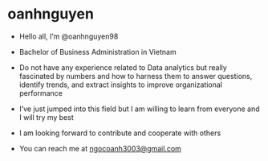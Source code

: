 # oanhnguyen

- Hello all, I’m @oanhnguyen98

- Bachelor of Business Administration in Vietnam

- Do not have any experience related to Data analytics but really fascinated by numbers and how to harness them to answer questions, identify trends, and extract insights to improve organizational performance

- I’ve just jumped into this field but I am willing to learn from everyone and I will try my best

- I am looking forward to contribute and cooperate with others 

- You can reach me at ngocoanh3003@gmail.com
